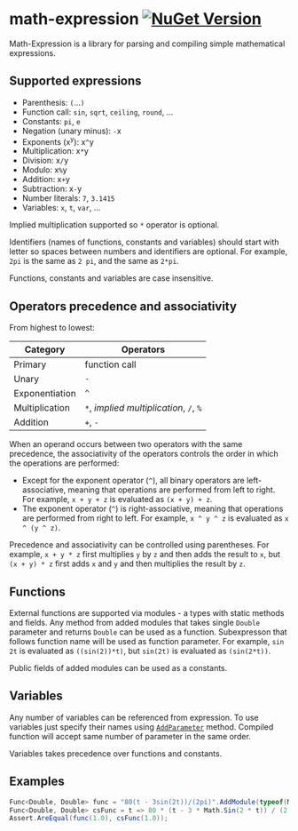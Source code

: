 # math-expression [![NuGet Version](https://buildstats.info/nuget/YuKu.MathExpression?includePreReleases=true)](https://www.nuget.org/packages/YuKu.MathExpression/)

Math-Expression is a library for parsing and compiling simple mathematical expressions.

## Supported expressions

 * Parenthesis: `(`...`)`
 * Function call: `sin`, `sqrt`, `ceiling`, `round`, ...
 * Constants: `pi`, `e`
 * Negation (unary minus): `-`x
 * Exponents (x<sup>y</sup>): x`^`y
 * Multiplication: x`*`y
 * Division: x`/`y
 * Modulo: x`%`y
 * Addition: x`+`y
 * Subtraction: x`-`y
 * Number literals: `7`, `3.1415`
 * Variables: `x`, `t`, `var`, ...

Implied multiplication supported so `*` operator is optional.

Identifiers (names of functions, constants and variables) should start with letter so spaces between numbers and identifiers are optional. For example, `2pi` is the same as `2 pi`, and the same as `2*pi`.

Functions, constants and variables are case insensitive.

## Operators precedence and associativity

From highest to lowest:

| Category | Operators |
|---|---|
| Primary | function call |
| Unary | `-` |
| Exponentiation | `^` |
| Multiplication | `*`, _implied multiplication_, `/`, `%` |
| Addition | `+`, `-` |

When an operand occurs between two operators with the same precedence, the associativity of the operators controls the order in which the operations are performed:
* Except for the exponent operator (`^`), all binary operators are left-associative, meaning that operations are performed from left to right. For example, `x + y + z` is evaluated as `(x + y) + z`.
* The exponent operator (`^`) is right-associative, meaning that operations are performed from right to left. For example, `x ^ y ^ z` is evaluated as `x ^ (y ^ z)`.

Precedence and associativity can be controlled using parentheses. For example, `x + y * z` first multiplies `y` by `z` and then adds the result to `x`, but `(x + y) * z` first adds `x` and `y` and then multiplies the result by `z`.

## Functions

External functions are supported via modules - a types with static methods and fields. Any method from added modules that takes single `Double` parameter and returns `Double` can be used as a function.
Subexpresson that follows function name will be used as function parameter. For example, `sin 2t` is evaluated as `((sin(2))*t)`, but `sin(2t)` is evaluated as `(sin(2*t))`.

Public fields of added modules can be used as a constants.

## Variables

Any number of variables can be referenced from expression. To use variables just specify their names using [`AddParameter`](math-expression/Extensions.cs#L9) method. Compiled function will accept same number of parameter in the same order.

Variables takes precedence over functions and constants.

## Examples

``` csharp
Func<Double, Double> func = "80(t - 3sin(2t))/(2pi)".AddModule(typeof(Math)).AddParameter("t").Compile<Func<Double, Double>>();
Func<Double, Double> csFunc = t => 80 * (t - 3 * Math.Sin(2 * t)) / (2 * Math.PI);
Assert.AreEqual(func(1.0), csFunc(1.0));
```
